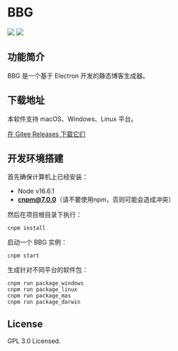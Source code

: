 BBG
===

![](https://img.shields.io/badge/开发环境-Node_v16.6.1-blue)
![](https://img.shields.io/badge/开发框架-Electron_v13.1.6-green)


## 功能简介

BBG 是一个基于 Electron 开发的静态博客生成器。

## 下载地址

本软件支持 macOS、Windows、Linux 平台。

[在 Gitee Releases 下载它们](https://gitee.com/baiyang-lzy/bbg/releases)

## 开发环境搭建

首先确保计算机上已经安装：

* Node v16.6.1
* **cnpm@7.0.0**（请不要使用npm，否则可能会造成冲突）

然后在项目根目录下执行：

```
cnpm install
```

启动一个 BBG 实例：
```
cnpm start
```
生成针对不同平台的软件包：
```
cnpm run package_windows
cnpm run package_linux
cnpm run package_mas
cnpm run package_darwin
```

## License

GPL 3.0 Licensed.